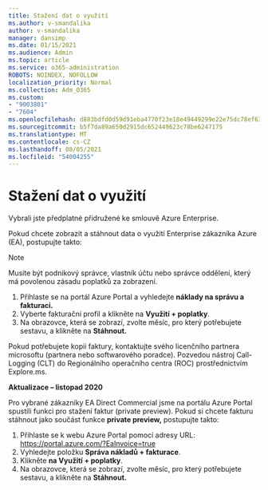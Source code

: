 ```yaml
---
title: Stažení dat o využití
ms.author: v-smandalika
author: v-smandalika
manager: dansimp
ms.date: 01/15/2021
ms.audience: Admin
ms.topic: article
ms.service: o365-administration
ROBOTS: NOINDEX, NOFOLLOW
localization_priority: Normal
ms.collection: Adm_O365
ms.custom:
- "9003801"
- "7604"
ms.openlocfilehash: d883bdfd0d59d91eba4770f23e18e49449299e22e75dc78ef63eaf5001c03419
ms.sourcegitcommit: b5f7da89a650d2915dc652449623c78be6247175
ms.translationtype: MT
ms.contentlocale: cs-CZ
ms.lasthandoff: 08/05/2021
ms.locfileid: "54004255"
---
```

# <a name="download-usage-data"></a>Stažení dat o využití

Vybrali jste předplatné přidružené ke smlouvě Azure Enterprise.

Pokud chcete zobrazit a stáhnout data o využití Enterprise zákazníka Azure (EA), postupujte takto:

> [!NOTE]
> Musíte být podnikový správce, vlastník účtu nebo správce oddělení, který má povolenou zásadu poplatků za zobrazení. 

1. Přihlaste se na portál Azure Portal a vyhledejte **náklady na správu a fakturaci.**
2. Vyberte fakturační profil a klikněte na **Využití + poplatky**.
3. Na obrazovce, která se zobrazí, zvolte měsíc, pro který potřebujete sestavu, a klikněte na **Stáhnout.**

Pokud potřebujete kopii faktury, kontaktujte svého licenčního partnera microsoftu (partnera nebo softwarového poradce). Pozvedou nástroj Call-Logging (CLT) do Regionálního operačního centra (ROC) prostřednictvím Explore.ms.

**Aktualizace – listopad 2020**

Pro vybrané zákazníky EA Direct Commercial jsme na  portálu Azure Portal spustili funkci pro stažení faktur (private preview). Pokud si chcete fakturu stáhnout jako součást funkce **private preview,** postupujte takto:

1. Přihlaste se k webu Azure Portal pomocí adresy URL: https://portal.azure.com/?EaInvoice=true 
2. Vyhledejte položku **Správa nákladů + fakturace**. 
3. Klikněte **na Využití + poplatky**. 
4. Na obrazovce, která se zobrazí, zvolte měsíc, pro který potřebujete sestavu, a klikněte na **Stáhnout.**